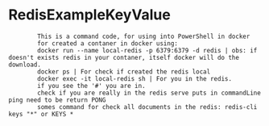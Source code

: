 # RedisExampleKeyValue
	        This is a command code, for using into PowerShell in docker
            for created a contaner in docker using:
            docker run --name local-redis -p 6379:6379 -d redis | obs: if doesn't exists redis in your contaner, itself docker will do the download.
            docker ps | For check if created the redis local
            docker exec -it local-redis sh | For you in the redis.
            if you see the '#' you are in.
            check if you are really in the redis serve puts in commandLine ping need to be return PONG
            somes command for check all documents in the redis: redis-cli keys "*" or KEYS *
